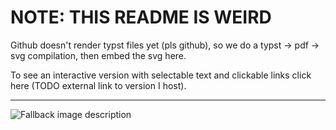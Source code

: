 # NOTE: THIS README IS WEIRD

Github doesn't render typst files yet (pls github), so we do a typst -> pdf -> svg compilation,
then embed the svg here.

To see an interactive version with selectable text and clickable links click here (TODO external link to version I host).

----------

<picture>
  <source media="(prefers-color-scheme: dark)" srcset="docs/README-dark.svg">
  <source media="(prefers-color-scheme: light)" srcset="docs/README-light.svg">
  <img alt="Fallback image description" src="default-image.png">
</picture>

